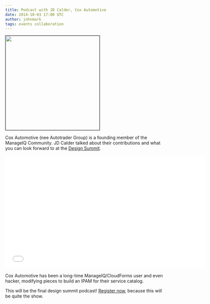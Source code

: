 ```yaml
---
title: Podcast with JD Calder, Cox Automotive
date: 2014-10-03 17:00 UTC
author: johnmark
tags: events collaboration
---
```


<a href="http://coxautoinc.com/" target="_blank"><img src="/assets/images/partners/Cox_Automotive.svg" width="300" border="1"></a>


Cox Automotive (nee Autotrader Group) is a founding member of the ManageIQ Community. JD Calder talked about their contributions and what you can look forward to at the [Design Summit](http://miqdevsummit14.eventbrite.com/).

<iframe width="640" height="360" src="//www.youtube.com/embed/TV0BUYO1JUk" frameborder="0" allowfullscreen></iframe>

Cox Automotive has been a long-time ManageIQ/CloudForms user and even hacker, modifying pieces to build an IPAM for their service catalog.

This will be the final design summit podcast! [Register now](http://miqdevsummit14.eventbrite.com/), because this will be quite the show.
